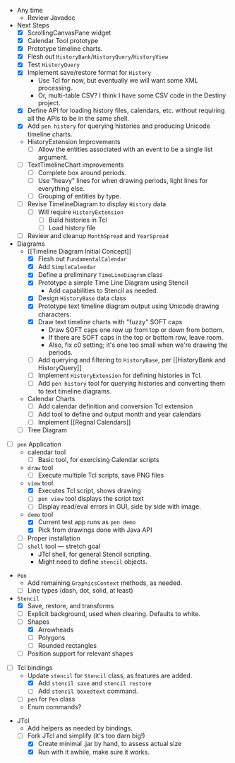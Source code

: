 - Any time
    - Review Javadoc
- Next Steps
    - [x] ScrollingCanvasPane widget
    - [x] Calendar Tool prototype
    - [x] Prototype timeline charts.
    - [x] Flesh out `HistoryBank`/`HistoryQuery`/`HistoryView`
    - [x] Test `HistoryQuery`
    - [x] Implement save/restore format for `History`
        - Use Tcl for now, but eventually we will want some XML processing.
        - Or, multi-table CSV? I think I have some CSV code in the Destiny project.
    - [x] Define API for loading history files, calendars, etc. without requiring all the APIs to be in the same shell.
    - [x] Add `pen history` for querying histories and producing Unicode timeline charts.
    - HistoryExtension Improvements
        - [ ] Allow the entities associated with an event to be a single list argument.
    - [ ] TextTimelineChart improvements
        - [ ] Complete box around periods.
        - [ ] Use "heavy" lines for when drawing periods, light lines for everything else.
        - [ ] Grouping of entities by type.
    - [ ] Revise TimelineDiagram to display `History` data
        - [ ] Will require `HistoryExtension`
            - [ ] Build histories in Tcl
            - [ ] Load history file
    - [ ] Review and cleanup `MonthSpread` and `YearSpread`
- Diagrams
    - [[Timeline Diagram Initial Concept]]
        - [x] Flesh out `FundamentalCalendar`
        - [x] Add `SimpleCalendar`
        - [x] Define a preliminary `TimeLineDiagram` class
        - [x] Prototype a simple Time Line Diagram using Stencil
            - Add capabilities to Stencil as needed.
        - [x] Design `HistoryBase` data class
        - [x] Prototype text timeline diagram output using Unicode drawing characters.
        - [x] Draw text timeline charts with "fuzzy" SOFT caps
            - Draw SOFT caps one row up from top or down from bottom.
            - If there are SOFT caps in the top or bottom row, leave room.
            - Also, fix c0 setting; it's one too small when we're drawing the periods.
        - [ ] Add querying and filtering to `HistoryBase`, per [[HistoryBank and HistoryQuery]]
        - [ ] Implement `HistoryExtension` for defining histories in Tcl.
        - [ ] Add `pen history` tool for querying histories and converting them to text timeline diagrams.
    - Calendar Charts
        - [ ] Add calendar definition and conversion Tcl extension
        - [ ] Add tool to define and output month and year calendars
        - [ ] Implement [[Regnal Calendars]]
    - [ ] Tree Diagram
- [ ] `pen` Application
    -   calendar tool
        - [ ] Basic tool, for exercising Calendar scripts
    -  `draw` tool
        - [ ] Execute multiple Tcl scripts, save PNG files
    - `view` tool
        - [x] Executes Tcl script, shows drawing
        - [ ] `pen view` tool displays the script text
        - [ ] Display read/eval errors in GUI, side by side with image.
    - `demo` tool
        - [x] Current test app runs as `pen demo`
        - [x] Pick from drawings done with Java API
    - [ ] Proper installation
    - [ ] `shell` tool — stretch goal
        - JTcl shell, for general Stencil scripting.
        - Might need to define `stencil` objects.
- `Pen` 
    - Add remaining `GraphicsContext` methods, as needed.
    - [ ] Line types (dash, dot, solid, at least)
- `Stencil` 
    - [x] Save, restore, and transforms
    - [ ] Explicit background, used when clearing.  Defaults to white.
    - [ ] Shapes
        - [x] Arrowheads
        - [ ] Polygons
        - [ ] Rounded rectangles
    - [ ] Position support for relevant shapes
- [ ] Tcl bindings
    - Update `stencil` for `Stencil` class, as features are added.
        - [x] Add `stencil save` and `stencil restore`
        - [ ] Add `stencil boxedtext` command.
    - [ ] `pen` for `Pen` class 
    - Enum commands?
- JTcl
    - Add helpers as needed by bindings.
    - [ ] Fork JTcl and simplify (it's too darn big!)
        - [x] Create minimal .jar by hand, to assess actual size
        - [x] Run with it awhile, make sure it works.
